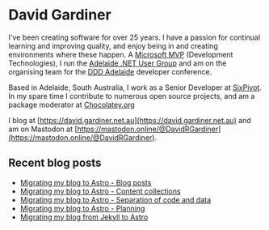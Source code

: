 # David Gardiner

I've been creating software for over 25 years. I have a passion for continual learning and improving quality, and enjoy being in and creating environments where these happen. A [Microsoft MVP](https://mvp.microsoft.com/en-us/PublicProfile/5001655) (Development Technologies), I run the [Adelaide .NET User Group](https://www.adnug.net) and am on the organising team for the [DDD Adelaide](https://www.dddadelaide.com) developer conference.

Based in Adelaide, South Australia, I work as a Senior Developer at [SixPivot](https://www.sixpivot.com.au). In my spare time I contribute to numerous open source projects, and am a package moderator at [Chocolatey.org](https://chocolatey.org)

I blog at [https://david.gardiner.net.au](https://david.gardiner.net.au) and am on Mastodon at [https://mastodon.online/@DavidRGardiner](https://mastodon.online/@DavidRGardiner).

## Recent blog posts

<!--START_SECTION:posts-->
* [Migrating my blog to Astro - Blog posts](https:&#x2F;&#x2F;david.gardiner.net.au&#x2F;2025&#x2F;06&#x2F;migrating-to-astro-posts)
* [Migrating my blog to Astro - Content collections](https:&#x2F;&#x2F;david.gardiner.net.au&#x2F;2025&#x2F;06&#x2F;migrating-to-astro-collections)
* [Migrating my blog to Astro - Separation of code and data](https:&#x2F;&#x2F;david.gardiner.net.au&#x2F;2025&#x2F;06&#x2F;migrating-to-astro-separation)
* [Migrating my blog to Astro - Planning](https:&#x2F;&#x2F;david.gardiner.net.au&#x2F;2025&#x2F;06&#x2F;migrating-to-astro-planning)
* [Migrating my blog from Jekyll to Astro](https:&#x2F;&#x2F;david.gardiner.net.au&#x2F;2025&#x2F;06&#x2F;migrating-from-jekyll-to-astro)
<!--END_SECTION:posts-->
